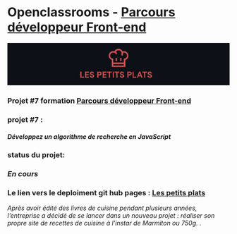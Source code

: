 # Openclassrooms - [Parcours développeur Front-end](https://openclassrooms.com/fr/paths/314-developpeur-front-end#path-tabs)

![Logo de Fisheye](/SRC/readmeCover.png)

### Projet #7 formation [Parcours développeur Front-end](https://openclassrooms.com/fr/paths/314-developpeur-front-end#path-tabs)

### projet #7 :

#### _Développez un algorithme de recherche en JavaScript_

### status du projet:

### _En cours_

### Le lien vers le deploiment git hub pages : [Les petits plats](https://stoyann-open-classrooms.github.io/Stoyann_Velten_p7_180721/)

_Après avoir édité des livres de cuisine pendant plusieurs années, l’entreprise a décidé de se lancer dans un nouveau projet : réaliser son propre site de recettes de cuisine à l’instar de Marmiton ou 750g. ._
